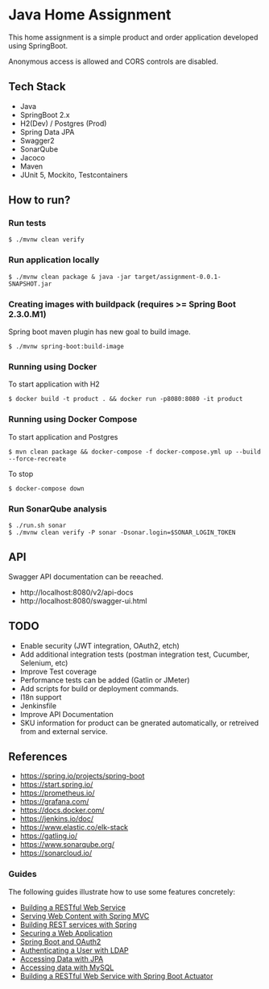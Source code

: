 # Java Home Assignment

This home assignment is a simple product and order application developed using SpringBoot.

Anonymous access is allowed and CORS controls are disabled.

## Tech Stack
* Java
* SpringBoot 2.x
* H2(Dev) / Postgres (Prod)
* Spring Data JPA
* Swagger2
* SonarQube
* Jacoco
* Maven
* JUnit 5, Mockito, Testcontainers

## How to run?

### Run tests

`$ ./mvnw clean verify`

### Run application locally

`$ ./mvnw clean package & java -jar target/assignment-0.0.1-SNAPSHOT.jar`

### Creating images with buildpack (requires >= Spring Boot 2.3.0.M1)

Spring boot maven plugin has new goal to build image.

`$ ./mvnw spring-boot:build-image`

### Running using Docker

To start application with H2

`$ docker build -t product . && docker run -p8080:8080 -it product`

### Running using Docker Compose

To start application and Postgres

`$ mvn clean package && docker-compose -f docker-compose.yml up --build --force-recreate`

To stop

`$ docker-compose down`

### Run SonarQube analysis

```
$ ./run.sh sonar
$ ./mvnw clean verify -P sonar -Dsonar.login=$SONAR_LOGIN_TOKEN
```

## API

Swagger API documentation can be reeached.

* http://localhost:8080/v2/api-docs
* http://localhost:8080/swagger-ui.html

## TODO

* Enable security (JWT integration, OAuth2, etch)
* Add additional integration tests (postman integration test, Cucumber, Selenium, etc)
* Improve Test coverage
* Performance tests can be added (Gatlin or JMeter)
* Add scripts for build or deployment commands.
* I18n support
* Jenkinsfile
* Improve API Documentation
* SKU information for product can be gnerated automatically, or retreived from and external service.

## References

* https://spring.io/projects/spring-boot
* https://start.spring.io/
* https://prometheus.io/
* https://grafana.com/
* https://docs.docker.com/
* https://jenkins.io/doc/
* https://www.elastic.co/elk-stack
* https://gatling.io/
* https://www.sonarqube.org/
* https://sonarcloud.io/

### Guides
The following guides illustrate how to use some features concretely:

* [Building a RESTful Web Service](https://spring.io/guides/gs/rest-service/)
* [Serving Web Content with Spring MVC](https://spring.io/guides/gs/serving-web-content/)
* [Building REST services with Spring](https://spring.io/guides/tutorials/bookmarks/)
* [Securing a Web Application](https://spring.io/guides/gs/securing-web/)
* [Spring Boot and OAuth2](https://spring.io/guides/tutorials/spring-boot-oauth2/)
* [Authenticating a User with LDAP](https://spring.io/guides/gs/authenticating-ldap/)
* [Accessing Data with JPA](https://spring.io/guides/gs/accessing-data-jpa/)
* [Accessing data with MySQL](https://spring.io/guides/gs/accessing-data-mysql/)
* [Building a RESTful Web Service with Spring Boot Actuator](https://spring.io/guides/gs/actuator-service/)
